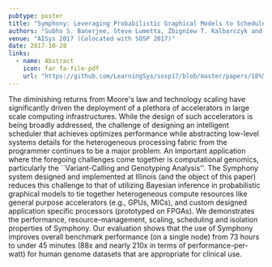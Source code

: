 ```yaml
---
pubtype: poster
title: "Symphony: Leveraging Probabilistic Graphical Models to Schedule Tasks to Clusters of Heterogeneous Processors"
authors: "Subho S. Banerjee, Steve Lumetta, Zbigniew T. Kalbarczyk and Ravishankar K. Iyer"
venue: "AISys 2017 (Colocated with SOSP 2017)"
date: 2017-10-28
links:
  - name: Abstract
    icon: far fa-file-pdf
    url: "https://github.com/LearningSys/sosp17/blob/master/papers/18%5CCameraReadySubmission%5Csymphony.pdf"
---
```


The diminishing returns from Moore's law and technology scaling have significantly driven the deployment of a plethora
of accelerators in large scale computing infrastructures. While the design of such accelerators is being broadly
addressed, the challenge of designing an intelligent scheduler that achieves optimizes performance while abstracting
low-level systems details for the heterogeneous processing fabric from the programmer continues to be a major problem.
An important application where the foregoing challenges come together is computational genomics, particularly the
``Variant-Calling and Genotyping Analysis''. The Symphony system designed and implemented at Illinois (and the object of
this paper) reduces this challenge to that of utilizing Bayesian inference in probabilistic graphical models to tie
together heterogeneous compute resources like general purpose accelerators (e.g., GPUs, MICs), and custom designed
application specific processors (prototyped on FPGAs). We demonstrates the performance, resource-management, scaling,
scheduling and isolation properties of Symphony. Our evaluation shows that the use of Symphony improves overall
benchmark performance (on a single node) from 73 hours to under 45 minutes (88x and nearly 210x in terms of
performance-per-watt) for human genome datasets that are appropriate for clinical use.
